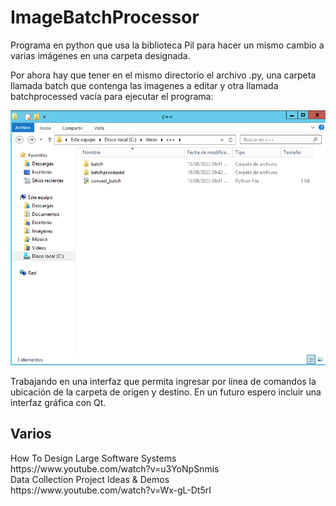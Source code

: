 <h1>ImageBatchProcessor</h1>
<p>
Programa en python que usa la biblioteca Pil para hacer un mismo cambio a varias imágenes en una carpeta designada.
</p>
<p>
Por ahora hay que tener en el mismo directorio el archivo .py, una carpeta llamada batch que contenga las imagenes a editar y otra llamada batchprocessed vacía para ejecutar el programa:
</p>
<img src="Images/captura.png">
<p>
Trabajando en una interfaz que permita ingresar por línea de comandos la ubicación de la carpeta de origen y destino. En un futuro espero incluir una interfaz gráfica con Qt.
</p>


<h2>Varios</h2>
<p>
How To Design Large Software Systems <br>
https://www.youtube.com/watch?v=u3YoNpSnmis <br>
Data Collection Project Ideas & Demos <br>
https://www.youtube.com/watch?v=Wx-gL-Dt5rI <br>
</p>
